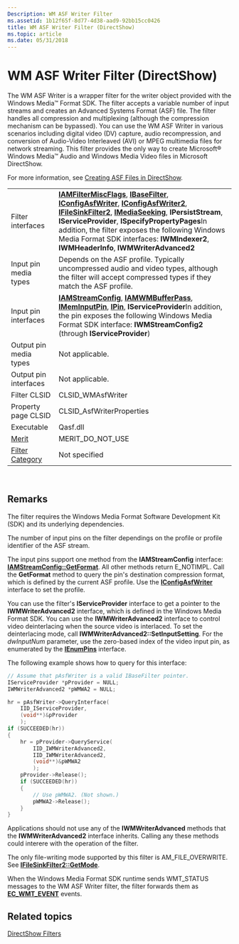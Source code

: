```yaml
---
Description: WM ASF Writer Filter
ms.assetid: 1b12f65f-8d77-4d38-aad9-92bb15cc0426
title: WM ASF Writer Filter (DirectShow)
ms.topic: article
ms.date: 05/31/2018
---
```


# WM ASF Writer Filter (DirectShow)

The WM ASF Writer is a wrapper filter for the writer object provided with the Windows Media™ Format SDK. The filter accepts a variable number of input streams and creates an Advanced Systems Format (ASF) file. The filter handles all compression and multiplexing (although the compression mechanism can be bypassed). You can use the WM ASF Writer in various scenarios including digital video (DV) capture, audio recompression, and conversion of Audio-Video Interleaved (AVI) or MPEG multimedia files for network streaming. This filter provides the only way to create Microsoft® Windows Media™ Audio and Windows Media Video files in Microsoft DirectShow.

For more information, see [Creating ASF Files in DirectShow](creating-asf-files-in-directshow.md).



|                                          |                                                                                                                                                                                                                                                                                                                                                                                                                                                                                                       |
|------------------------------------------|-------------------------------------------------------------------------------------------------------------------------------------------------------------------------------------------------------------------------------------------------------------------------------------------------------------------------------------------------------------------------------------------------------------------------------------------------------------------------------------------------------|
| Filter interfaces                        | [**IAMFilterMiscFlags**](/windows/desktop/api/Strmif/nn-strmif-iamfiltermiscflags), [**IBaseFilter**](/windows/desktop/api/Strmif/nn-strmif-ibasefilter), [**IConfigAsfWriter**](/previous-versions/windows/desktop/api/Dshowasf/nn-dshowasf-iconfigasfwriter), [**IConfigAsfWriter2**](/previous-versions/windows/desktop/api/dshowasf/nn-dshowasf-iconfigasfwriter2), [**IFileSinkFilter2**](/windows/desktop/api/Strmif/nn-strmif-ifilesinkfilter2), [**IMediaSeeking**](/windows/desktop/api/Strmif/nn-strmif-imediaseeking), **IPersistStream**, **IServiceProvider**, **ISpecifyPropertyPages**In addition, the filter exposes the following Windows Media Format SDK interfaces: **IWMIndexer2**, **IWMHeaderInfo**, **IWMWriterAdvanced2**<br/> |
| Input pin media types                    | Depends on the ASF profile. Typically uncompressed audio and video types, although the filter will accept compressed types if they match the ASF profile.                                                                                                                                                                                                                                                                                                                                             |
| Input pin interfaces                     | [**IAMStreamConfig**](/windows/desktop/api/Strmif/nn-strmif-iamstreamconfig), [**IAMWMBufferPass**](/previous-versions/windows/desktop/api/Dshowasf/nn-dshowasf-iamwmbufferpass), [**IMemInputPin**](/windows/desktop/api/Strmif/nn-strmif-imeminputpin), [**IPin**](/windows/desktop/api/Strmif/nn-strmif-ipin), **IServiceProvider**In addition, the pin exposes the following Windows Media Format SDK interface: **IWMStreamConfig2** (through **IServiceProvider**)<br/>                                                                                                                                                                                 |
| Output pin media types                   | Not applicable.                                                                                                                                                                                                                                                                                                                                                                                                                                                                                       |
| Output pin interfaces                    | Not applicable.                                                                                                                                                                                                                                                                                                                                                                                                                                                                                       |
| Filter CLSID                             | CLSID\_WMAsfWriter                                                                                                                                                                                                                                                                                                                                                                                                                                                                                    |
| Property page CLSID                      | CLSID\_AsfWriterProperties                                                                                                                                                                                                                                                                                                                                                                                                                                                                            |
| Executable                               | Qasf.dll                                                                                                                                                                                                                                                                                                                                                                                                                                                                                              |
| [Merit](merit.md)                       | MERIT\_DO\_NOT\_USE                                                                                                                                                                                                                                                                                                                                                                                                                                                                                   |
| [Filter Category](filter-categories.md) | Not specified                                                                                                                                                                                                                                                                                                                                                                                                                                                                                         |



 

## Remarks

The filter requires the Windows Media Format Software Development Kit (SDK) and its underlying dependencies.

The number of input pins on the filter dependings on the profile or profile identifier of the ASF stream.

The input pins support one method from the **IAMStreamConfig** interface: [**IAMStreamConfig::GetFormat**](/windows/desktop/api/Strmif/nf-strmif-iamstreamconfig-getformat). All other methods return E\_NOTIMPL. Call the **GetFormat** method to query the pin's destination compression format, which is defined by the current ASF profile. Use the [**IConfigAsfWriter**](/previous-versions/windows/desktop/api/Dshowasf/nn-dshowasf-iconfigasfwriter) interface to set the profile.

You can use the filter's **IServiceProvider** interface to get a pointer to the **IWMWriterAdvanced2** interface, which is defined in the Windows Media Format SDK. You can use the **IWMWriterAdvanced2** interface to control video deinterlacing when the source video is interlaced. To set the deinterlacing mode, call **IWMWriterAdvanced2::SetInputSetting**. For the *dwInputNum* parameter, use the zero-based index of the video input pin, as enumerated by the [**IEnumPins**](/windows/desktop/api/Strmif/nn-strmif-ienumpins) interface.

The following example shows how to query for this interface:


```C++
// Assume that pAsfWriter is a valid IBaseFilter pointer.
IServiceProvider *pProvider = NULL;
IWMWriterAdvanced2 *pWMWA2 = NULL;

hr = pAsfWriter->QueryInterface(
    IID_IServiceProvider, 
    (void**)&pProvider
    );
if (SUCCEEDED(hr))
{
    hr = pProvider->QueryService(
        IID_IWMWriterAdvanced2,
        IID_IWMWriterAdvanced2, 
        (void**)&pWMWA2
        );
    pProvider->Release();
    if (SUCCEEDED(hr))
    {
        // Use pWMWA2. (Not shown.)
        pWMWA2->Release();
    }
}
```



Applications should not use any of the **IWMWriterAdvanced** methods that the **IWMWriterAdvanced2** interface inherits. Calling any these methods could interere with the operation of the filter.

The only file-writing mode supported by this filter is AM\_FILE\_OVERWRITE. See [**IFileSinkFilter2::GetMode**](/windows/desktop/api/Strmif/nf-strmif-ifilesinkfilter2-getmode).

When the Windows Media Format SDK runtime sends WMT\_STATUS messages to the WM ASF Writer filter, the filter forwards them as [**EC\_WMT\_EVENT**](ec-wmt-event.md) events.

## Related topics

<dl> <dt>

[DirectShow Filters](directshow-filters.md)
</dt> </dl>

 

 





